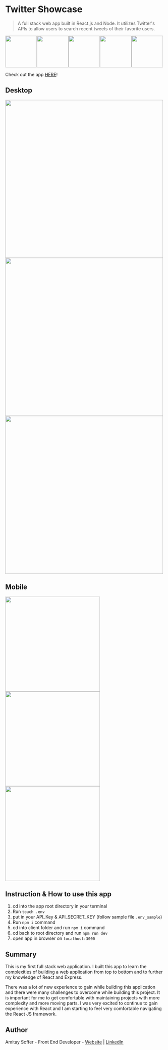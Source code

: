 # Twitter Showcase

> A full stack web app built in React.js and Node. It utilizes Twitter's APIs to allow users to search recent tweets of their favorite users.

<img src="https://img.icons8.com/plasticine/100/000000/react.png" width="100"/><img src="https://img.icons8.com/color/480/000000/css3.png" width="100"/><img src="https://img.icons8.com/color/480/000000/html-5.png" width="100"/><img src="https://img.icons8.com/color/48/000000/heroku.png" width="100"/><img src="https://img.icons8.com/color/48/000000/nodejs.png" width="100"/>

Check out the app [HERE](https://twittershowcase.azurewebsites.net/)!

## Desktop

<img src="https://user-images.githubusercontent.com/31068256/98990017-d5707e80-2521-11eb-9064-cb8b2025fcfa.png" width="500"/><img src="https://user-images.githubusercontent.com/31068256/98990076-e7522180-2521-11eb-84e8-bbb818326e9b.png" width="500" /><img src="https://user-images.githubusercontent.com/31068256/98990104-f1742000-2521-11eb-9583-ebebb85b305f.png" width="500" />

## Mobile

<img src="https://user-images.githubusercontent.com/31068256/98990135-fb961e80-2521-11eb-9551-710f885dd2e9.png" width="300"/><img src="https://user-images.githubusercontent.com/31068256/98990191-018bff80-2522-11eb-93db-aedb543979e3.png" width="300"/><img src="https://user-images.githubusercontent.com/31068256/98990208-0781e080-2522-11eb-807e-4662bb3d8422.png" width="300"/>

## Instruction & How to use this app

1. cd into the app root directory in your terminal
2. Run `touch .env`
3. put in your API_Key & API_SECRET_KEY (follow sample file `.env_sample`)
4. Run `npm i` command
5. cd into client folder and run `npm i` command
6. cd back to root directory and run `npm run dev`
7. open app in browser on `localhost:3000`

## Summary

This is my first full stack web application. I built this app to learn the complexities of building a web application from top to bottom and to further my knowledge of React and Express.

There was a lot of new experience to gain while building this application and there were many challenges to overcome while building this project. It is important for me to get comfortable with maintaining projects with more complexity and more moving parts. I was very excited to continue to gain experience with React and I am starting to feel very comfortable navigating the React JS framework.

## Author

Amitay Soffer - Front End Developer - [Website](https://www.esncz.org/sites/default/files/imce/under-construction.jpg) | [LinkedIn](https://www.linkedin.com/in/amitay-soffer-137304151/)
